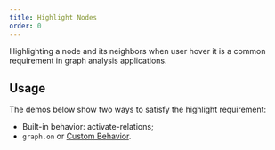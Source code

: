 ```yaml
---
title: Highlight Nodes
order: 0
---
```


Highlighting a node and its neighbors when user hover it is a common requirement in graph analysis applications.

## Usage

The demos below show two ways to satisfy the highlight requirement:

- Built-in behavior: activate-relations;
- `graph.on` or [Custom Behavior](/en/docs/manual/advanced/custom-behavior).
